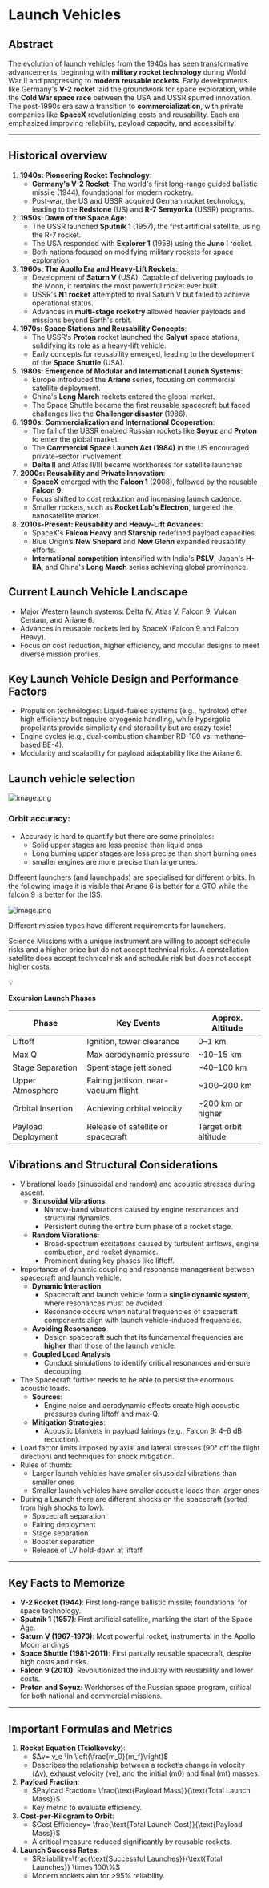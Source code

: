 # Launch Vehicles

## **Abstract**

The evolution of launch vehicles from the 1940s has seen transformative advancements, beginning with **military rocket technology** during World War II and progressing to **modern reusable rockets**. Early developments like Germany's **V-2 rocket** laid the groundwork for space exploration, while the **Cold War space race** between the USA and USSR spurred innovation. The post-1990s era saw a transition to **commercialization**, with private companies like **SpaceX** revolutionizing costs and reusability. Each era emphasized improving reliability, payload capacity, and accessibility.

---

## Historical overview

1. **1940s: Pioneering Rocket Technology**:
    - **Germany's V-2 Rocket**: The world's first long-range guided ballistic missile (1944), foundational for modern rocketry.
    - Post-war, the US and USSR acquired German rocket technology, leading to the **Redstone** (US) and **R-7 Semyorka** (USSR) programs.
2. **1950s: Dawn of the Space Age**:
    - The USSR launched **Sputnik 1** (1957), the first artificial satellite, using the R-7 rocket.
    - The USA responded with **Explorer 1** (1958) using the **Juno I** rocket.
    - Both nations focused on modifying military rockets for space exploration.
3. **1960s: The Apollo Era and Heavy-Lift Rockets**:
    - Development of **Saturn V** (USA): Capable of delivering payloads to the Moon, it remains the most powerful rocket ever built.
    - USSR's **N1 rocket** attempted to rival Saturn V but failed to achieve operational status.
    - Advances in **multi-stage rocketry** allowed heavier payloads and missions beyond Earth's orbit.
4. **1970s: Space Stations and Reusability Concepts**:
    - The USSR's **Proton** rocket launched the **Salyut** space stations, solidifying its role as a heavy-lift vehicle.
    - Early concepts for reusability emerged, leading to the development of the **Space Shuttle** (USA).
5. **1980s: Emergence of Modular and International Launch Systems**:
    - Europe introduced the **Ariane** series, focusing on commercial satellite deployment.
    - China's **Long March** rockets entered the global market.
    - The Space Shuttle became the first reusable spacecraft but faced challenges like the **Challenger disaster** (1986).
6. **1990s: Commercialization and International Cooperation**:
    - The fall of the USSR enabled Russian rockets like **Soyuz** and **Proton** to enter the global market.
    - The **Commercial Space Launch Act (1984)** in the US encouraged private-sector involvement.
    - **Delta II** and Atlas II/III became workhorses for satellite launches.
7. **2000s: Reusability and Private Innovation**:
    - **SpaceX** emerged with the **Falcon 1** (2008), followed by the reusable **Falcon 9**.
    - Focus shifted to cost reduction and increasing launch cadence.
    - Smaller rockets, such as **Rocket Lab's Electron**, targeted the nanosatellite market.
8. **2010s-Present: Reusability and Heavy-Lift Advances**:
    - SpaceX's **Falcon Heavy** and **Starship** redefined payload capacities.
    - Blue Origin’s **New Shepard** and **New Glenn** expanded reusability efforts.
    - **International competition** intensified with India's **PSLV**, Japan's **H-IIA**, and China's **Long March** series achieving global prominence.

## **Current Launch Vehicle Landscape**

- Major Western launch systems: Delta IV, Atlas V, Falcon 9, Vulcan Centaur, and Ariane 6.
- Advances in reusable rockets led by SpaceX (Falcon 9 and Falcon Heavy).
- Focus on cost reduction, higher efficiency, and modular designs to meet diverse mission profiles.

## **Key Launch Vehicle Design and Performance Factors**

- Propulsion technologies: Liquid-fueled systems (e.g., hydrolox) offer high efficiency but require cryogenic handling, while hypergolic propellants provide simplicity and storability but are crazy toxic!
- Engine cycles (e.g., dual-combustion chamber RD-180 vs. methane-based BE-4).
- Modularity and scalability for payload adaptability like the Ariane 6.

## Launch vehicle selection

![image.png](/Course%20Summary/_resources/LaunchVehicles-image.png)

### **Orbit accuracy:**

- Accuracy is hard to quantify but there are some principles:
    - Solid upper stages are less precise than liquid ones
    - Long burning upper stages are less precise than short burning ones
    - smaller engines are more precise than large ones.

Different launchers (and launchpads) are specialised for different orbits. In the following image it is visible that Ariane 6 is better for a GTO while the falcon 9 is better for the ISS.

![image.png](/Course%20Summary/_resources/LaunchVehicles-image1.png)

Different mission types have different requirements for launchers.

Science Missions with a unique instrument are willing to accept schedule risks and a higher price but do not accept technical risks. A constellation satellite does accept technical risk and schedule risk but does not accept higher costs. 

<aside>
💡

**Excursion Launch Phases**

| **Phase** | **Key Events** | **Approx. Altitude** |
| --- | --- | --- |
| Liftoff | Ignition, tower clearance | 0–1 km |
| Max Q | Max aerodynamic pressure | ~10–15 km |
| Stage Separation | Spent stage jettisoned | ~40–100 km |
| Upper Atmosphere | Fairing jettison, near-vacuum flight | ~100–200 km |
| Orbital Insertion | Achieving orbital velocity | ~200 km or higher |
| Payload Deployment | Release of satellite or spacecraft | Target orbit altitude |
</aside>

## **Vibrations and Structural Considerations**

- Vibrational loads (sinusoidal and random) and acoustic stresses during ascent.
    - **Sinusoidal Vibrations**:
        - Narrow-band vibrations caused by engine resonances and structural dynamics.
        - Persistent during the entire burn phase of a rocket stage.
    - **Random Vibrations**:
        - Broad-spectrum excitations caused by turbulent airflows, engine combustion, and rocket dynamics.
        - Prominent during key phases like liftoff.
- Importance of dynamic coupling and resonance management between spacecraft and launch vehicle.
    - **Dynamic Interaction**
        - Spacecraft and launch vehicle form a **single dynamic system**, where resonances must be avoided.
        - Resonance occurs when natural frequencies of spacecraft components align with launch vehicle-induced frequencies.
    - **Avoiding Resonances**
        - Design spacecraft such that its fundamental frequencies are **higher** than those of the launch vehicle.
    - **Coupled Load Analysis**
        - Conduct simulations to identify critical resonances and ensure decoupling.
- The Spacecraft further needs to be able to persist the enormous acoustic loads.
    - **Sources**:
        - Engine noise and aerodynamic effects create high acoustic pressures during liftoff and max-Q.
    - **Mitigation Strategies**:
        - Acoustic blankets in payload fairings (e.g., Falcon 9: 4–6 dB reduction).
- Load factor limits imposed by axial  and lateral stresses (90° off the flight direction) and techniques for shock mitigation.
- Rules of thumb:
    - Larger launch vehicles have smaller sinusoidal vibrations than smaller ones
    - Smaller launch vehicles have smaller acoustic loads than larger ones
- During a Launch there are different shocks on the spacecraft (sorted from high shocks to low):
    - Spacecraft separation
    - Fairing deployment
    - Stage separation
    - Booster separation
    - Release of LV hold-down at liftoff
    

---

## **Key Facts to Memorize**

- **V-2 Rocket (1944)**: First long-range ballistic missile; foundational for space technology.
- **Sputnik 1 (1957)**: First artificial satellite, marking the start of the Space Age.
- **Saturn V (1967-1973)**: Most powerful rocket, instrumental in the Apollo Moon landings.
- **Space Shuttle (1981-2011)**: First partially reusable spacecraft, despite high costs and risks.
- **Falcon 9 (2010)**: Revolutionized the industry with reusability and lower costs.
- **Proton and Soyuz**: Workhorses of the Russian space program, critical for both national and commercial missions.

---

## **Important Formulas and Metrics**

1. **Rocket Equation (Tsiolkovsky)**:
    - $Δv= v_e \ln \left(\frac{m_0}{m_f}\right)$
    - Describes the relationship between a rocket’s change in velocity (Δv), exhaust velocity (ve​), and the initial (m0​) and final (mf​) masses.
2. **Payload Fraction**:
    - $Payload Fraction= \frac{\text{Payload Mass}}{\text{Total Launch Mass}}$
    - Key metric to evaluate efficiency.
3. **Cost-per-Kilogram to Orbit**:
    - $Cost Efficiency= \frac{\text{Total Launch Cost}}{\text{Payload Mass}}$
    - A critical measure reduced significantly by reusable rockets.
4. **Launch Success Rates**:
    - $Reliability=\frac{\text{Successful Launches}}{\text{Total Launches}} \times 100\%$
    - Modern rockets aim for >95% reliability.